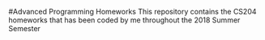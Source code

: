 #Advanced Programming Homeworks
This repository contains the CS204 homeworks that has been coded by me throughout the 2018 Summer Semester
